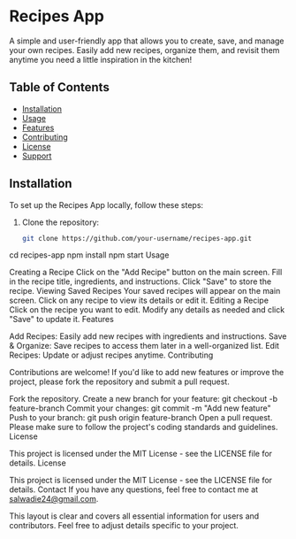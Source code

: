 # Recipes App

A simple and user-friendly app that allows you to create, save, and manage your own recipes. Easily add new recipes, organize them, and revisit them anytime you need a little inspiration in the kitchen!

## Table of Contents
- [Installation](#installation)
- [Usage](#usage)
- [Features](#features)
- [Contributing](#contributing)
- [License](#license)
- [Support](#support)

## Installation

To set up the Recipes App locally, follow these steps:

1. Clone the repository:
   ```bash
   git clone https://github.com/your-username/recipes-app.git
cd recipes-app
npm install
npm start
Usage

Creating a Recipe
Click on the "Add Recipe" button on the main screen.
Fill in the recipe title, ingredients, and instructions.
Click "Save" to store the recipe.
Viewing Saved Recipes
Your saved recipes will appear on the main screen.
Click on any recipe to view its details or edit it.
Editing a Recipe
Click on the recipe you want to edit.
Modify any details as needed and click "Save" to update it.
Features

Add Recipes: Easily add new recipes with ingredients and instructions.
Save & Organize: Save recipes to access them later in a well-organized list.
Edit Recipes: Update or adjust recipes anytime.
Contributing

Contributions are welcome! If you'd like to add new features or improve the project, please fork the repository and submit a pull request.

Fork the repository.
Create a new branch for your feature:
git checkout -b feature-branch
Commit your changes:
git commit -m "Add new feature"
Push to your branch:
git push origin feature-branch
Open a pull request.
Please make sure to follow the project's coding standards and guidelines.
License

This project is licensed under the MIT License - see the LICENSE file for details.
License

This project is licensed under the MIT License - see the LICENSE file for details.
Contact
If you have any questions, feel free to contact me at salwadie24@gmail.com.

This layout is clear and covers all essential information for users and contributors. Feel free to adjust details specific to your project.
